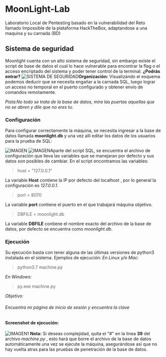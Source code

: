 
# MoonLight-Lab

Laboratorio Local de Pentesting basado en la vulnerabilidad del Reto llamado Impossible de la plataforma HackTheBox, adaptandose a una maquina y su carnada (BD)


## Sistema de seguridad
Moonlight cuenta con un alto sistema de seguridad, sin embargo existe el script de base de datos el cual lo hace vulnerable para encontrar la flag o el acceso encriptado del sistema y poder tener control de la terminal. **¿Podrás entrar?**
![SISTEMA DE SEGURIDAD](https://i.imgur.com/AA4nhDH.png)**Organización:** Visualizando el esquema podemos deducir que se necesita engañar a la carnada SQL, luego lograr un acceso no temporal en el puerto configurado y obtener envío de comandos remotamente.

*Pista:No todo se trata de la base de datos, mira las puertas aquellas que no se abren y dile que no eres tu.*

### Configuración
Para configurar correctamente la máquina, se necesita ingresar a la base de datos llamada **moonlight.db** y una vez allí editar los datos de los usuarios para la prueba de SQL: 

![IMAGEN](https://i.imgur.com/5FOgL5E.png)
![IMAGEN](https://i.imgur.com/B8M09nl.png)Aparte del script SQL, se encuentra el archivo de configuración que lleva las variables que se manejaran por defecto y sus datos son posibles de cambiar.
En el script encontramos las variables:
>host = "127.0.0.1"

La variable **Host** contiene la IP por defecto del localhost , por lo general la configuración es *127.0.0.1*.
>port = 8070

La variable **port** contiene el puerto en el que trabajará máquina objetivo.
>DBFILE = moonlight.db

La variable **DBFILE** contiene el nombre exacto del archivo de la base de datos, por defecto se encuentra como *moonlight.db*.
### Ejecución
Su ejecución basta con tener alguna de las últimas versiones de python3 instalada en el sistema.
Ejemplos de ejecución:
*En Linux y/o Mac:*
> python3.7 machine.py

*En Windows:*
>py.exe machine.py

*Objetivo:*
<h6>Encuentra mi página de inicio de sesión y encuentra la clave</h6>

#### Screenshot de ejecución:
![IMAGEN1](https://i.imgur.com/V2xM2kf.png) 
**Nota:** Si deseas complejidad, quita el "#" en la linea **39** del archivo *machine.py* , esto hará que borre el archivo de la base de datos automáticamente una vez se ejecute la máquina, asegurándose así que no hay vuelta atras para las pruebas de penetración de la base de datos.

<inpug>
